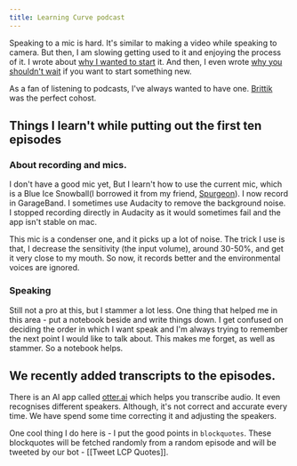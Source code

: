 ```yaml
---
title: Learning Curve podcast
---
```


Speaking to a mic is hard. It's similar to making a video while speaking to camera. But then, I am slowing getting used to it and enjoying the process of it. I wrote about [why I wanted to start](https://aravindballa.com/writings/starting-podcast/) it. And then, I even wrote [why you shouldn't wait](https://dev.to/aravindballa/don-t-wait-till-you-are-ready-1kec) if you want to start something new.

As a fan of listening to podcasts, I've always wanted to have one. [Brittik](https://twitter.com/brittikbasu) was the perfect cohost.

## Things I learn't while putting out the first ten episodes

### About recording and mics.

I don't have a good mic yet, But I learn't how to use the current mic, which is a Blue Ice Snowball(I borrowed it from my friend, [Spurgeon](https://instagram/sprgn)). I now record in GarageBand. I sometimes use Audacity to remove the background noise. I stopped recording directly in Audacity as it would sometimes fail and the app isn't stable on mac.

This mic is a condenser one, and it picks up a lot of noise. The trick I use is that, I decrease the sensitivity (the input volume), around 30-50%, and get it very close to my mouth. So now, it records better and the environmental voices are ignored.

### Speaking

Still not a pro at this, but I stammer a lot less. One thing that helped me in this area - put a notebook beside and write things down. I get confused on deciding the order in which I want speak and I'm always trying to remember the next point I would like to talk about. This makes me forget, as well as stammer. So a notebook helps.

## We recently added transcripts to the episodes.

There is an AI app called [otter.ai](https://otter.ai) which helps you transcribe audio. It even recognises different speakers. Although, it's not correct and accurate every time. We have spend some time correcting it and adjusting the speakers.

One cool thing I do here is - I put the good points in `blockquotes`. These blockquotes will be fetched randomly from a random episode and will be tweeted by our bot - [[Tweet LCP Quotes]].

